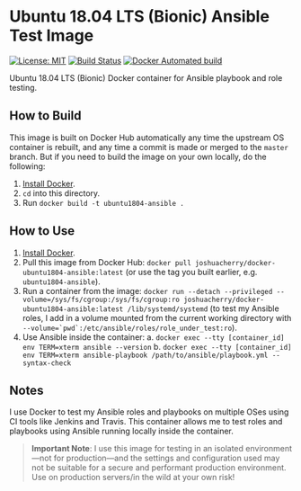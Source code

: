 # Ubuntu 18.04 LTS (Bionic) Ansible Test Image

[![License: MIT](https://img.shields.io/badge/License-MIT-yellow.svg)](https://opensource.org/licenses/MIT)
[![Build Status](https://travis-ci.org/joshuacherry/docker-ubuntu1804-ansible.svg?branch=master)](https://travis-ci.org/joshuacherry/docker-ubuntu1804-ansible)
[![Docker Automated build](https://img.shields.io/docker/automated/joshuacherry/docker-ubuntu1804-ansible.svg?maxAge=2592000)](https://hub.docker.com/r/joshuacherry/docker-ubuntu1804-ansible/)

Ubuntu 18.04 LTS (Bionic) Docker container for Ansible playbook and role testing.

## How to Build

This image is built on Docker Hub automatically any time the upstream OS container is rebuilt, and any time a commit is made or merged to the `master` branch. But if you need to build the image on your own locally, do the following:

  1. [Install Docker](https://docs.docker.com/engine/installation/).
  2. `cd` into this directory.
  3. Run `docker build -t ubuntu1804-ansible .`

## How to Use

  1. [Install Docker](https://docs.docker.com/engine/installation/).
  2. Pull this image from Docker Hub: `docker pull joshuacherry/docker-ubuntu1804-ansible:latest` (or use the tag you built earlier, e.g. `ubuntu1804-ansible`).
  3. Run a container from the image: `docker run --detach --privileged --volume=/sys/fs/cgroup:/sys/fs/cgroup:ro joshuacherry/docker-ubuntu1804-ansible:latest /lib/systemd/systemd` (to test my Ansible roles, I add in a volume mounted from the current working directory with ``--volume=`pwd`:/etc/ansible/roles/role_under_test:ro``).
  4. Use Ansible inside the container:
    a. `docker exec --tty [container_id] env TERM=xterm ansible --version`
    b. `docker exec --tty [container_id] env TERM=xterm ansible-playbook /path/to/ansible/playbook.yml --syntax-check`

## Notes

I use Docker to test my Ansible roles and playbooks on multiple OSes using CI tools like Jenkins and Travis. This container allows me to test roles and playbooks using Ansible running locally inside the container.

> **Important Note**: I use this image for testing in an isolated environment—not for production—and the settings and configuration used may not be suitable for a secure and performant production environment. Use on production servers/in the wild at your own risk!
